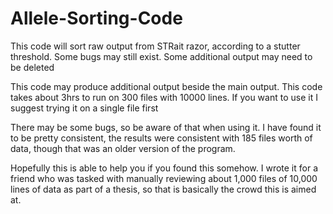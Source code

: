 # Allele-Sorting-Code
This code will sort raw output from STRait razor, according to a stutter threshold. Some bugs may still exist. Some additional output may need to be deleted

This code may produce additional output beside the main output.
This code takes about 3hrs to run on 300 files with 10000 lines. If you want to use it I suggest trying it on a single file first

There may be some bugs, so be aware of that when using it. I have found it to be pretty consistent, the results were consistent with 185 files worth of data,
though that was an older version of the program.

Hopefully this is able to help you if you found this somehow. I wrote it for a friend who was tasked with manually reviewing about 1,000 files of 10,000 lines of data
as part of a thesis, so that is basically the crowd this is aimed at.
